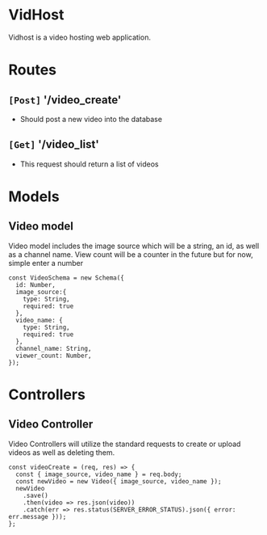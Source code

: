 # VidHost

Vidhost is a video hosting web application. 

# Routes
## `[Post]` '/video_create'
* Should post a new video into the database

## `[Get]` '/video_list'
* This request should return a list of videos 

# Models
## Video model
Video model includes the image source which will be a string, an id, as well as a channel name. View count will be a counter in the future but for now, simple enter a number

```
const VideoSchema = new Schema({
  id: Number,
  image_source:{
    type: String,
    required: true
  },
  video_name: {
    type: String,
    required: true
  },
  channel_name: String,
  viewer_count: Number,
});
```
# Controllers
## Video Controller
Video Controllers will utilize the standard requests to create or upload videos as well as deleting them.  
```
const videoCreate = (req, res) => {
  const { image_source, video_name } = req.body;
  const newVideo = new Video({ image_source, video_name });
  newVideo
    .save()
    .then(video => res.json(video))
    .catch(err => res.status(SERVER_ERROR_STATUS).json({ error: err.message }));
};
```